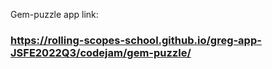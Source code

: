 Gem-puzzle app link:
### https://rolling-scopes-school.github.io/greg-app-JSFE2022Q3/codejam/gem-puzzle/
